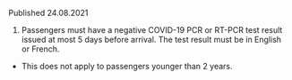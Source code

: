 Published 24.08.2021
1. Passengers must have a negative COVID-19 PCR or RT-PCR test result issued at most 5 days before arrival. The test result must be in English or French. 
- This does not apply to passengers younger than 2 years.

